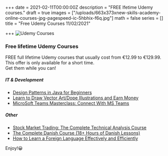 +++
date = 2021-02-11T00:00:00Z
description = "FREE lfetime Udemy courses."
draft = true
images = ["/uploads/663x373xnew-skills-academy-online-courses-jpg-pagespeed-ic-5hbhix-f6q.jpg"]
math = false
series = []
title = "Free Udemy Courses 11/02/2021"

+++
![Udemy Courses](/uploads/download.jpeg "Free Udemy Courses")

### Free lifetime Udemy Courses

FREE full lifetime Udemy courses that usually cost from €12.99 to €129.99. This offer is only available for a short time.  
Get them while you can!

##### IT & Development

* [Design Patterns in Java for Beginners](https://www.udemy.com/course/learn-design-patterns-in-java/?ranMID=39197&ranEAID=TnL5HPStwNw&ranSiteID=TnL5HPStwNw-AjP4a1s_7DRgGpuEASXXDg&utm_source=aff-campaign&utm_medium=udemyads&LSNPUBID=TnL5HPStwNw&couponCode=37D0D506BCE9642B7AB4)
* [Learn to Draw Vector Art/Dope Illustrations and Earn Money](https://www.udemy.com/course/learn-to-draw-vector-artdope-illustrations-and-earn-money/?ranMID=39197&ranEAID=TnL5HPStwNw&ranSiteID=TnL5HPStwNw-wafLF8k95p94sX0lbntfKg&utm_source=aff-campaign&utm_medium=udemyads&LSNPUBID=TnL5HPStwNw&couponCode=25767D34547330E58833)
* [MicroSoft Teams Masterclass: Connect With MS Teams](https://www.udemy.com/course/microsoft-teams-masterclass-connect-with-ms-teams/?ranMID=39197&ranEAID=TnL5HPStwNw&ranSiteID=TnL5HPStwNw-buK7qxnLHb1rGCzhydEKAQ&LSNPUBID=TnL5HPStwNw&utm_source=aff-campaign&utm_medium=udemyads&couponCode=51976392D12D82830BEC)

##### Other

* [Stock Market Trading: The Complete Technical Analysis Course]()
* [The Complete Danish Course (18+ Hours of Danish Lessons)](https://www.udemy.com/course/learn-danish-for-beginners-intensive-danish-language-course/?ranMID=39197&ranEAID=TnL5HPStwNw&ranSiteID=TnL5HPStwNw-zXT85CGIdrNrcDgoz7kc4A&LSNPUBID=TnL5HPStwNw&utm_source=aff-campaign&utm_medium=udemyads&couponCode=B1D50D95747837FD7314)
* [How to Learn a Foreign Language Effectively and Efficiently](https://www.udemy.com/course/how-to-learn-a-foreign-language-effectively-and-efficiently/?ranMID=39197&ranEAID=TnL5HPStwNw&ranSiteID=TnL5HPStwNw-g4O1fM1baFI7wDdPEAyRZw&LSNPUBID=TnL5HPStwNw&utm_source=aff-campaign&utm_medium=udemyads&couponCode=FEB2021)

Enjoy!😀